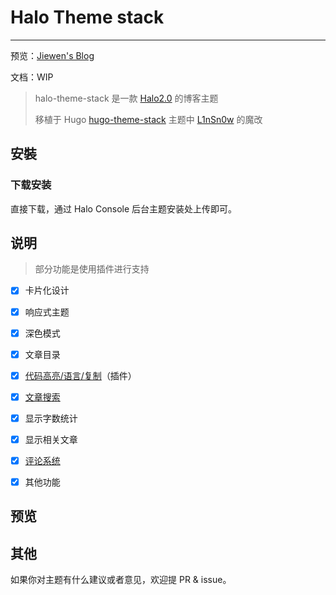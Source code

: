 # Halo Theme stack

---

预览：[Jiewen's Blog](http://liuzhihang.com/)

文档：WIP
> halo-theme-stack 是一款 [Halo2.0](https://github.com/halo-dev/halo) 的博客主题
>
> 移植于 Hugo  [hugo-theme-stack](https://github.com/CaiJimmy/hugo-theme-stack)
> 主题中 [L1nSn0w](https://blog.linsnow.cn/) 的魔改

## 安裝

### 下载安装
直接下载，通过 Halo Console 后台主题安装处上传即可。

## 说明
> 部分功能是使用插件进行支持

- [x] 卡片化设计
- [x] 响应式主题
- [x] 深色模式
- [X] 文章目录
- [X] [代码高亮/语言/复制](https://github.com/halo-sigs/plugin-highlightjs)（插件）
- [x] [文章搜索](https://github.com/halo-sigs/plugin-search-widget)
- [x] 显示字数统计
- [x] 显示相关文章
- [X] [评论系统](https://github.com/halo-sigs/plugin-comment-widget)
- [x] 其他功能


## 预览


## 其他

如果你对主题有什么建议或者意见，欢迎提 PR & issue。

